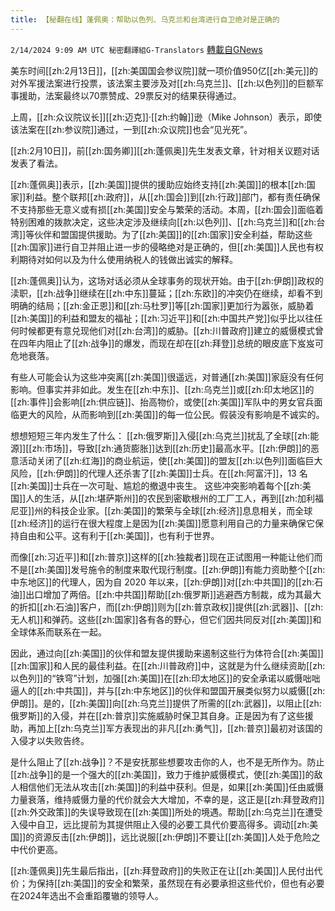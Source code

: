 ```yaml
---
title: 【秘翻在线】蓬佩奥：帮助以色列、乌克兰和台湾进行自卫绝对是正确的
---
```

`2/14/2024 9:09 AM UTC 秘密翻譯組G-Translators` [轉載自GNews](https://gnews.org/articles/2304984)

美东时间[[zh:2月13日]]，[[zh:美国国会参议院]]就一项价值950亿[[zh:美元]]的对外军援法案进行投票，该法案主要涉及对[[zh:乌克兰]]、[[zh:以色列]]的巨额军事援助，法案最终以70票赞成、29票反对的结果获得通过。

上周，[[zh:众议院议长]][[zh:迈克]]·[[zh:约翰]]逊（Mike Johnson）表示，即使该法案在[[zh:参议院]]通过，一到[[zh:众议院]]也会“见光死”。

[[zh:2月10日]]，前[[zh:国务卿]][[zh:蓬佩奥]]先生发表文章，针对相关议题对话发表了看法。

[[zh:蓬佩奥]]表示，[[zh:美国]]提供的援助应始终支持[[zh:美国]]的根本[[zh:国家]]利益。整个联邦[[zh:政府]]，从[[zh:国会]]到[[zh:行政]]部门，都有责任确保不支持那些无意义或有损[[zh:美国]]安全与繁荣的活动。本周，[[zh:国会]]面临着特别困难的拨款决定，这些决定涉及继续向[[zh:以色列]]、[[zh:乌克兰]]和[[zh:台湾]]等伙伴和盟国提供援助。为了[[zh:美国]]的[[zh:国家]]安全利益，帮助这些[[zh:国家]]进行自卫并阻止进一步的侵略绝对是正确的，但[[zh:美国]]人民也有权利期待对如何以及为什么使用纳税人的钱做出诚实的解释。

[[zh:蓬佩奥]]认为，这场对话必须从全球事务的现状开始。由于[[zh:伊朗]]政权的渎职，[[zh:战争]]继续在[[zh:中东]]蔓延；[[zh:东欧]]的冲突仍在继续，却看不到明确的结局；[[zh:金正恩]]和[[zh:马杜罗]]等[[zh:国家]]更加行为嚣张，威胁着[[zh:美国]]的利益和盟友的福祉；[[zh:习近平]]和[[zh:中国共产党]]似乎比以往任何时候都更有意兑现他们对[[zh:台湾]]的威胁。[[zh:川普政府]]建立的威慑模式曾在四年内阻止了[[zh:战争]]的爆发，而现在却在[[zh:拜登]]总统的眼皮底下岌岌可危地衰落。

有些人可能会认为这些冲突离[[zh:美国]]很遥远，对普通[[zh:美国]]家庭没有任何影响。但事实并非如此。发生在[[zh:中东]]、[[zh:乌克兰]]或[[zh:印太地区]]的[[zh:事件]]会影响[[zh:供应链]]、抬高物价，或使[[zh:美国]]军队中的男女官兵面临更大的风险，从而影响到[[zh:美国]]的每一位公民。假装没有影响是不诚实的。

想想短短三年内发生了什么： [[zh:俄罗斯]]入侵[[zh:乌克兰]]扰乱了全球[[zh:能源]][[zh:市场]]，导致[[zh:通货膨胀]]达到[[zh:历史]]最高水平。[[zh:伊朗]]的恶意活动关闭了[[zh:红海]]的商业航运，使[[zh:美国]]的盟友[[zh:以色列]]面临巨大风险，[[zh:伊朗]]的代理人还杀害了[[zh:美国]]士兵。在[[zh:阿富汗]]，13 名[[zh:美国]]士兵在一次可耻、尴尬的撤退中丧生。 这些冲突影响着每个[[zh:美国]]人的生活，从[[zh:堪萨斯州]]的农民到密歇根州的工厂工人，再到[[zh:加利福尼亚]]州的科技企业家。[[zh:美国]]的繁荣与全球[[zh:经济]]息息相关，而全球[[zh:经济]]的运行在很大程度上是因为[[zh:美国]]愿意利用自己的力量来确保它保持自由和公平。这有利于[[zh:美国]]，也有利于世界。

而像[[zh:习近平]]和[[zh:普京]]这样的[[zh:独裁者]]现在正试图用一种能让他们而不是[[zh:美国]]发号施令的制度来取代现行制度。[[zh:伊朗]]有能力资助整个[[zh:中东地区]]的代理人，因为自 2020 年以来，[[zh:伊朗]]对[[zh:中共国]]的[[zh:石油]]出口增加了两倍。[[zh:中共国]]帮助[[zh:俄罗斯]]逃避西方制裁，成为其最大的折扣[[zh:石油]]客户，而[[zh:伊朗]]则为[[zh:普京政权]]提供[[zh:武器]]、[[zh:无人机]]和弹药。这些[[zh:国家]]各有各的野心，但它们因共同反对[[zh:美国]]和全球体系而联系在一起。

因此，通过向[[zh:美国]]的伙伴和盟友提供援助来遏制这些行为体符合[[zh:美国]][[zh:国家]]和人民的最佳利益。在[[zh:川普政府]]中，这就是为什么继续资助[[zh:以色列]]的“铁穹”计划，加强[[zh:美国]]在[[zh:印太地区]]的安全承诺以威慑咄咄逼人的[[zh:中共国]]，并与[[zh:中东地区]]的伙伴和盟国开展类似努力以威慑[[zh:伊朗]]。是的，[[zh:美国]]向[[zh:乌克兰]]提供了所需的[[zh:武器]]，以阻止[[zh:俄罗斯]]的入侵，并在[[zh:普京]]实施威胁时保卫其自身。正是因为有了这些援助，再加上[[zh:乌克兰]]军方表现出的非凡[[zh:勇气]]，[[zh:普京]]最初对该国的入侵才以失败告终。

是什么阻止了[[zh:战争]]？不是安抚那些想要攻击你的人，也不是无所作为。防止[[zh:战争]]的是一个强大的[[zh:美国]]，致力于维护威慑模式，使[[zh:美国]]的敌人相信他们无法从攻击[[zh:美国]]的利益中获利。但是，如果[[zh:美国]]任由威慑力量衰落，维持威慑力量的代价就会大大增加，不幸的是，这正是[[zh:拜登政府]][[zh:外交政策]]的失误导致现在[[zh:美国]]所处的境遇。帮助[[zh:乌克兰]]在遭受入侵中自卫，远比提前为其提供阻止入侵的必要工具代价要高得多。调动[[zh:美国]]的资源反击[[zh:伊朗]]，远比说服[[zh:伊朗]]不要让[[zh:美国]]人处于危险之中代价更高。

[[zh:蓬佩奥]]先生最后指出，[[zh:拜登政府]]的失败正在让[[zh:美国]]人民付出代价；为保持[[zh:美国]]的安全和繁荣，虽然现在有必要承担这些代价，但也有必要在2024年选出不会重蹈覆辙的领导人。
